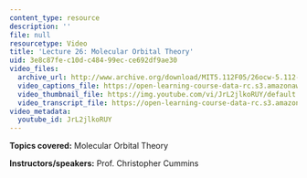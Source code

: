 ```yaml
---
content_type: resource
description: ''
file: null
resourcetype: Video
title: 'Lecture 26: Molecular Orbital Theory'
uid: 3e8c87fe-c10d-c484-99ec-ce692df9ae30
video_files:
  archive_url: http://www.archive.org/download/MIT5.112F05/26ocw-5.112-16nov2005-220k.mp4
  video_captions_file: https://open-learning-course-data-rc.s3.amazonaws.com/5-112-principles-of-chemical-science-fall-2005/71a8ab65bbfb5e9fa3b0b631a4abefb3_JrL2jlkoRUY.vtt
  video_thumbnail_file: https://img.youtube.com/vi/JrL2jlkoRUY/default.jpg
  video_transcript_file: https://open-learning-course-data-rc.s3.amazonaws.com/5-112-principles-of-chemical-science-fall-2005/04c1b224a2000ff66d36e82bf5587ca8_JrL2jlkoRUY.pdf
video_metadata:
  youtube_id: JrL2jlkoRUY
---
```


**Topics covered:** Molecular Orbital Theory

**Instructors/speakers:** Prof. Christopher Cummins